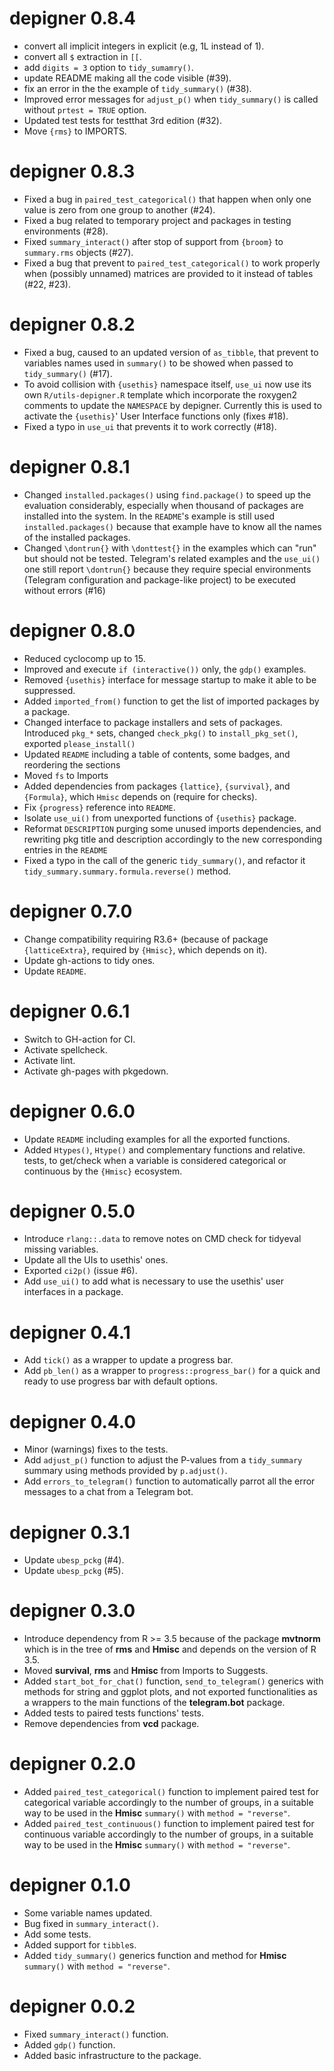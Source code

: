 # depigner 0.8.4

-   convert all implicit integers in explicit (e.g, 1L instead of 1).
-   convert all `$` extraction in `[[`.
-   add `digits = 3` option to `tidy_sumamry()`.
-   update README making all the code visible (\#39).
-   fix an error in the the example of `tidy_summary()` (\#38).
-   Improved error messages for `adjust_p()` when `tidy_summary()` is called without `prtest = TRUE` option.
-   Updated test tests for testthat 3rd edition (\#32).
-   Move `{rms}` to IMPORTS.

# depigner 0.8.3

-   Fixed a bug in `paired_test_categorical()` that happen when only one value is zero from one group to another (\#24).
-   Fixed a bug related to temporary project and packages in testing environments (\#28).
-   Fixed `summary_interact()` after stop of support from `{broom}` to `summary.rms` objects (\#27).
-   Fixed a bug that prevent to `paired_test_categorical()` to work properly when (possibly unnamed) matrices are provided to it instead of tables (\#22, \#23).

# depigner 0.8.2

-   Fixed a bug, caused to an updated version of `as_tibble`, that prevent to variables names used in `summary()` to be showed when passed to `tidy_summary()` (\#17).
-   To avoid collision with `{usethis}` namespace itself, `use_ui` now use its own `R/utils-depigner.R` template which incorporate the roxygen2 comments to update the `NAMESPACE` by depigner. Currently this is used to activate the `{usethis}`' User Interface functions only (fixes \#18).
-   Fixed a typo in `use_ui` that prevents it to work correctly (\#18).

# depigner 0.8.1

-   Changed `installed.packages()` using `find.package()` to speed up the evaluation considerably, especially when thousand of packages are installed into the system. In the `README`'s example is still used `installed.packages()` because that example have to know all the names of the installed packages.
-   Changed `\dontrun{}` with `\donttest{}` in the examples which can "run" but should not be tested. Telegram's related examples and the `use_ui()` one still report `\dontrun{}` because they require special environments (Telegram configuration and package-like project) to be executed without errors (\#16)

# depigner 0.8.0

-   Reduced cyclocomp up to 15.
-   Improved and execute `if (interactive())` only, the `gdp()` examples.
-   Removed `{usethis}` interface for message startup to make it able to be suppressed.
-   Added `imported_from()` function to get the list of imported packages by a package.
-   Changed interface to package installers and sets of packages. Introduced `pkg_*` sets, changed `check_pkg()` to `install_pkg_set()`, exported `please_install()`
-   Updated `README` including a table of contents, some badges, and reordering the sections
-   Moved `fs` to Imports
-   Added dependencies from packages `{lattice}`, `{survival}`, and `{Formula}`, which `Hmisc` depends on (require for checks).
-   Fix `{progress}` reference into `README`.
-   Isolate `use_ui()` from unexported functions of `{usethis}` package.
-   Reformat `DESCRIPTION` purging some unused imports dependencies, and rewriting pkg title and description accordingly to the new corresponding entries in the `README`
-   Fixed a typo in the call of the generic `tidy_summary()`, and refactor it `tidy_summary.summary.formula.reverse()` method.

# depigner 0.7.0

-   Change compatibility requiring R3.6+ (because of package `{latticeExtra}`, required by `{Hmisc}`, which depends on it).
-   Update gh-actions to tidy ones.
-   Update `README`.

# depigner 0.6.1

-   Switch to GH-action for CI.
-   Activate spellcheck.
-   Activate lint.
-   Activate gh-pages with pkgedown.

# depigner 0.6.0

-   Update `README` including examples for all the exported functions.
-   Added `Htypes()`, `Htype()` and complementary functions and relative. tests, to get/check when a variable is considered categorical or continuous by the `{Hmisc}` ecosystem.

# depigner 0.5.0

-   Introduce `rlang::.data` to remove notes on CMD check for tidyeval missing variables.
-   Update all the UIs to usethis' ones.
-   Exported `ci2p()` (issue \#6).
-   Add `use_ui()` to add what is necessary to use the usethis' user interfaces in a package.

# depigner 0.4.1

-   Add `tick()` as a wrapper to update a progress bar.
-   Add `pb_len()` as a wrapper to `progress::progress_bar()` for a quick and ready to use progress bar with default options.

# depigner 0.4.0

-   Minor (warnings) fixes to the tests.
-   Add `adjust_p()` function to adjust the P-values from a `tidy_summary` summary using methods provided by `p.adjust()`.
-   Add `errors_to_telegram()` function to automatically parrot all the error messages to a chat from a Telegram bot.

# depigner 0.3.1

-   Update `ubesp_pckg` (\#4).
-   Update `ubesp_pckg` (\#5).

# depigner 0.3.0

-   Introduce dependency from R \>= 3.5 because of the package **mvtnorm** which is in the tree of **rms** and **Hmisc** and depends on the version of R 3.5.
-   Moved **survival**, **rms** and **Hmisc** from Imports to Suggests.
-   Added `start_bot_for_chat()` function, `send_to_telegram()` generics with methods for string and ggplot plots, and not exported functionalities as a wrappers to the main functions of the **telegram.bot** package.
-   Added tests to paired tests functions' tests.
-   Remove dependencies from **vcd** package.

# depigner 0.2.0

-   Added `paired_test_categorical()` function to implement paired test for categorical variable accordingly to the number of groups, in a suitable way to be used in the **Hmisc** `summary()` with `method = "reverse"`.
-   Added `paired_test_continuous()` function to implement paired test for continuous variable accordingly to the number of groups, in a suitable way to be used in the **Hmisc** `summary()` with `method = "reverse"`.

# depigner 0.1.0

-   Some variable names updated.
-   Bug fixed in `summary_interact()`.
-   Add some tests.
-   Added support for `tibble`s.
-   Added `tidy_summary()` generics function and method for **Hmisc** `summary()` with `method = "reverse"`.

# depigner 0.0.2

-   Fixed `summary_interact()` function.
-   Added `gdp()` function.
-   Added basic infrastructure to the package.
